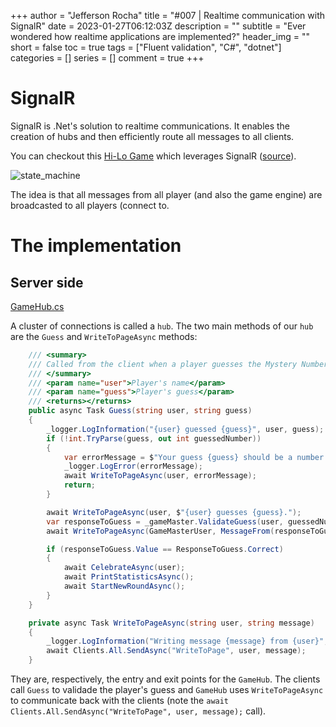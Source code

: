 +++
author = "Jefferson Rocha"
title = "#007 | Realtime communication with SignalR"
date = 2023-01-27T06:12:03Z
description = ""
subtitle = "Ever wondered how realtime applications are implemented?"
header_img = ""
short = false
toc = true
tags = ["Fluent validation", "C#", "dotnet"]
categories = []
series = []
comment = true
+++

# SignalR

SignalR is .Net's solution to realtime communications. It enables the creation of hubs and then efficiently route all messages to all clients.

You can checkout this [Hi-Lo Game](https://hi-lo-game.azurewebsites.net) which leverages SignalR ([source](https://github.com/JeffersonAmori/HighLowGame)).

![state_machine](../../../images/Posts/007/Hi-Lo-Game.png)

The idea is that all messages from all player (and also the game engine) are broadcasted to all players (connect to.

# The implementation

## Server side

[GameHub.cs](https://github.com/JeffersonAmori/HighLowGame/blob/master/HighLowGame/Hubs/GameHub.cs)

A cluster of connections is called a `hub`. The two main methods of our `hub` are the `Guess` and `WriteToPageAsync` methods:

```csharp
    /// <summary>
    /// Called from the client when a player guesses the Mystery Number.
    /// </summary>
    /// <param name="user">Player's name</param>
    /// <param name="guess">Player's guess</param>
    /// <returns></returns>
    public async Task Guess(string user, string guess)
    {
        _logger.LogInformation("{user} guessed {guess}", user, guess);
        if (!int.TryParse(guess, out int guessedNumber))
        {
            var errorMessage = $"Your guess {guess} should be a number (ex: 10).";
            _logger.LogError(errorMessage);
            await WriteToPageAsync(user, errorMessage);
            return;
        }

        await WriteToPageAsync(user, $"{user} guesses {guess}.");
        var responseToGuess = _gameMaster.ValidateGuess(user, guessedNumber);
        await WriteToPageAsync(GameMasterUser, MessageFrom(responseToGuess));

        if (responseToGuess.Value == ResponseToGuess.Correct)
        {
            await CelebrateAsync(user);
            await PrintStatisticsAsync();
            await StartNewRoundAsync();
        }
    }

    private async Task WriteToPageAsync(string user, string message)
    {
        _logger.LogInformation("Writing message {message} from {user}", message, user);
        await Clients.All.SendAsync("WriteToPage", user, message);
    }
```

They are, respectively, the entry and exit points for the `GameHub`. 
The clients call `Guess` to validade the player's guess and `GameHub` uses `WriteToPageAsync` to communicate back with the clients
(note the `await Clients.All.SendAsync("WriteToPage", user, message);` call).

